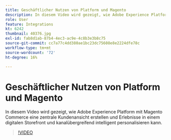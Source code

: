 ```yaml
---
title: Geschäftlicher Nutzen von Platform und Magento
description: In diesem Video wird gezeigt, wie Adobe Experience Platform mit Magento Commerce eine zentrale Kundenansicht erstellen und Erlebnisse in einem digitalen Storefront und kanalübergreifend intelligent personalisieren kann.
role: User
feature: Integrations
kt: 6242
thumbnail: 40376.jpg
exl-id: fab8d1ab-87b4-4ec3-ac9e-4c8b3e3b8c75
source-git-commit: cc7a77c4dd380ae1bc23dc75608e8e2224dfe78c
workflow-type: tm+mt
source-wordcount: '72'
ht-degree: 16%

---
```


# Geschäftlicher Nutzen von Platform und Magento

In diesem Video wird gezeigt, wie Adobe Experience Platform mit Magento Commerce eine zentrale Kundenansicht erstellen und Erlebnisse in einem digitalen Storefront und kanalübergreifend intelligent personalisieren kann.

>[!VIDEO](https://video.tv.adobe.com/v/40376?quality=12&learn=on)

